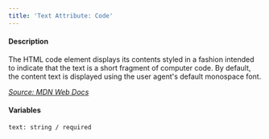```yaml
---
title: 'Text Attribute: Code'
---
```

#### Description
The HTML code element displays its contents styled in a fashion intended to indicate that the text is a short fragment of computer code. By default, the content text is displayed using the user agent's default monospace font.

*[Source: MDN Web Docs](https://developer.mozilla.org/en-US/docs/Web/HTML/Element/code)*

#### Variables
~~~
text: string / required
~~~

